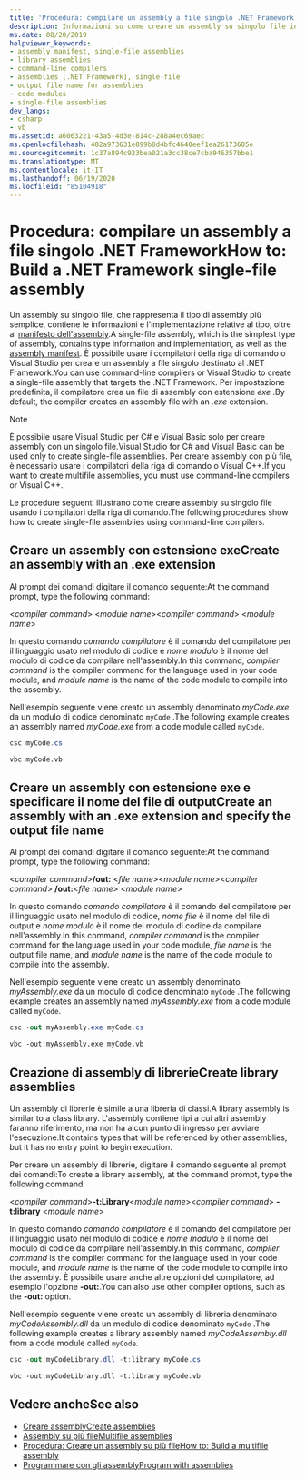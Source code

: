 ```yaml
---
title: 'Procedura: compilare un assembly a file singolo .NET Framework'
description: Informazioni su come creare un assembly su singolo file in .NET. Un assembly con un solo file può essere una libreria (. dll) destinata a .NET oppure un file eseguibile (exe).
ms.date: 08/20/2019
helpviewer_keywords:
- assembly manifest, single-file assemblies
- library assemblies
- command-line compilers
- assemblies [.NET Framework], single-file
- output file name for assemblies
- code modules
- single-file assemblies
dev_langs:
- csharp
- vb
ms.assetid: a6063221-43a5-4d3e-814c-288a4ec69aec
ms.openlocfilehash: 482a973631e899b8d4bfc4640eef1ea26173605e
ms.sourcegitcommit: 1c37a894c923bea021a3cc38ce7cba946357bbe1
ms.translationtype: MT
ms.contentlocale: it-IT
ms.lasthandoff: 06/19/2020
ms.locfileid: "85104918"
---
```

# <a name="how-to-build-a-net-framework-single-file-assembly"></a><span data-ttu-id="1386e-104">Procedura: compilare un assembly a file singolo .NET Framework</span><span class="sxs-lookup"><span data-stu-id="1386e-104">How to: Build a .NET Framework single-file assembly</span></span>

<span data-ttu-id="1386e-105">Un assembly su singolo file, che rappresenta il tipo di assembly più semplice, contiene le informazioni e l'implementazione relative al tipo, oltre al [manifesto dell'assembly](../../standard/assembly/manifest.md).</span><span class="sxs-lookup"><span data-stu-id="1386e-105">A single-file assembly, which is the simplest type of assembly, contains type information and implementation, as well as the [assembly manifest](../../standard/assembly/manifest.md).</span></span> <span data-ttu-id="1386e-106">È possibile usare i compilatori della riga di comando o Visual Studio per creare un assembly a file singolo destinato al .NET Framework.</span><span class="sxs-lookup"><span data-stu-id="1386e-106">You can use command-line compilers or Visual Studio to create a single-file assembly that targets the .NET Framework.</span></span> <span data-ttu-id="1386e-107">Per impostazione predefinita, il compilatore crea un file di assembly con estensione *exe* .</span><span class="sxs-lookup"><span data-stu-id="1386e-107">By default, the compiler creates an assembly file with an *.exe* extension.</span></span>

> [!NOTE]
> <span data-ttu-id="1386e-108">È possibile usare Visual Studio per C# e Visual Basic solo per creare assembly con un singolo file.</span><span class="sxs-lookup"><span data-stu-id="1386e-108">Visual Studio for C# and Visual Basic can be used only to create single-file assemblies.</span></span> <span data-ttu-id="1386e-109">Per creare assembly con più file, è necessario usare i compilatori della riga di comando o Visual C++.</span><span class="sxs-lookup"><span data-stu-id="1386e-109">If you want to create multifile assemblies, you must use command-line compilers or Visual C++.</span></span>

<span data-ttu-id="1386e-110">Le procedure seguenti illustrano come creare assembly su singolo file usando i compilatori della riga di comando.</span><span class="sxs-lookup"><span data-stu-id="1386e-110">The following procedures show how to create single-file assemblies using command-line compilers.</span></span>

## <a name="create-an-assembly-with-an-exe-extension"></a><span data-ttu-id="1386e-111">Creare un assembly con estensione exe</span><span class="sxs-lookup"><span data-stu-id="1386e-111">Create an assembly with an .exe extension</span></span>

<span data-ttu-id="1386e-112">Al prompt dei comandi digitare il comando seguente:</span><span class="sxs-lookup"><span data-stu-id="1386e-112">At the command prompt, type the following command:</span></span>

<span data-ttu-id="1386e-113">\<*compiler command*> \<*module name*></span><span class="sxs-lookup"><span data-stu-id="1386e-113">\<*compiler command*> \<*module name*></span></span>

<span data-ttu-id="1386e-114">In questo comando *comando compilatore* è il comando del compilatore per il linguaggio usato nel modulo di codice e *nome modulo* è il nome del modulo di codice da compilare nell'assembly.</span><span class="sxs-lookup"><span data-stu-id="1386e-114">In this command, *compiler command* is the compiler command for the language used in your code module, and *module name* is the name of the code module to compile into the assembly.</span></span>

<span data-ttu-id="1386e-115">Nell'esempio seguente viene creato un assembly denominato *myCode.exe* da un modulo di codice denominato `myCode` .</span><span class="sxs-lookup"><span data-stu-id="1386e-115">The following example creates an assembly named *myCode.exe* from a code module called `myCode`.</span></span>

```csharp
csc myCode.cs
```

```vb
vbc myCode.vb
```

## <a name="create-an-assembly-with-an-exe-extension-and-specify-the-output-file-name"></a><span data-ttu-id="1386e-116">Creare un assembly con estensione exe e specificare il nome del file di output</span><span class="sxs-lookup"><span data-stu-id="1386e-116">Create an assembly with an .exe extension and specify the output file name</span></span>

<span data-ttu-id="1386e-117">Al prompt dei comandi digitare il comando seguente:</span><span class="sxs-lookup"><span data-stu-id="1386e-117">At the command prompt, type the following command:</span></span>

<span data-ttu-id="1386e-118">\<*compiler command*>**/out:** \<*file name*>\<*module name*></span><span class="sxs-lookup"><span data-stu-id="1386e-118">\<*compiler command*> **/out:**\<*file name*> \<*module name*></span></span>

<span data-ttu-id="1386e-119">In questo comando *comando compilatore* è il comando del compilatore per il linguaggio usato nel modulo di codice, *nome file* è il nome del file di output e *nome modulo* è il nome del modulo di codice da compilare nell'assembly.</span><span class="sxs-lookup"><span data-stu-id="1386e-119">In this command, *compiler command* is the compiler command for the language used in your code module, *file name* is the output file name, and *module name* is the name of the code module to compile into the assembly.</span></span>

<span data-ttu-id="1386e-120">Nell'esempio seguente viene creato un assembly denominato *myAssembly.exe* da un modulo di codice denominato `myCode` .</span><span class="sxs-lookup"><span data-stu-id="1386e-120">The following example creates an assembly named *myAssembly.exe* from a code module called `myCode`.</span></span>

```csharp
csc -out:myAssembly.exe myCode.cs
```

```vb
vbc -out:myAssembly.exe myCode.vb
```

## <a name="create-library-assemblies"></a><span data-ttu-id="1386e-121">Creazione di assembly di librerie</span><span class="sxs-lookup"><span data-stu-id="1386e-121">Create library assemblies</span></span>
 <span data-ttu-id="1386e-122">Un assembly di librerie è simile a una libreria di classi.</span><span class="sxs-lookup"><span data-stu-id="1386e-122">A library assembly is similar to a class library.</span></span> <span data-ttu-id="1386e-123">L'assembly contiene tipi a cui altri assembly faranno riferimento, ma non ha alcun punto di ingresso per avviare l'esecuzione.</span><span class="sxs-lookup"><span data-stu-id="1386e-123">It contains types that will be referenced by other assemblies, but it has no entry point to begin execution.</span></span>

<span data-ttu-id="1386e-124">Per creare un assembly di librerie, digitare il comando seguente al prompt dei comandi:</span><span class="sxs-lookup"><span data-stu-id="1386e-124">To create a library assembly, at the command prompt, type the following command:</span></span>

<span data-ttu-id="1386e-125">\<*compiler command*>**-t:Library**\<*module name*></span><span class="sxs-lookup"><span data-stu-id="1386e-125">\<*compiler command*> **-t:library** \<*module name*></span></span>

<span data-ttu-id="1386e-126">In questo comando *comando compilatore* è il comando del compilatore per il linguaggio usato nel modulo di codice e *nome modulo* è il nome del modulo di codice da compilare nell'assembly.</span><span class="sxs-lookup"><span data-stu-id="1386e-126">In this command, *compiler command* is the compiler command for the language used in your code module, and *module name* is the name of the code module to compile into the assembly.</span></span> <span data-ttu-id="1386e-127">È possibile usare anche altre opzioni del compilatore, ad esempio l'opzione **-out:**.</span><span class="sxs-lookup"><span data-stu-id="1386e-127">You can also use other compiler options, such as the **-out:** option.</span></span>

<span data-ttu-id="1386e-128">Nell'esempio seguente viene creato un assembly di libreria denominato *myCodeAssembly.dll* da un modulo di codice denominato `myCode` .</span><span class="sxs-lookup"><span data-stu-id="1386e-128">The following example creates a library assembly named *myCodeAssembly.dll* from a code module called `myCode`.</span></span>

```csharp
csc -out:myCodeLibrary.dll -t:library myCode.cs
```

```vb
vbc -out:myCodeLibrary.dll -t:library myCode.vb
```

## <a name="see-also"></a><span data-ttu-id="1386e-129">Vedere anche</span><span class="sxs-lookup"><span data-stu-id="1386e-129">See also</span></span>

- [<span data-ttu-id="1386e-130">Creare assembly</span><span class="sxs-lookup"><span data-stu-id="1386e-130">Create assemblies</span></span>](../../standard/assembly/create.md)
- [<span data-ttu-id="1386e-131">Assembly su più file</span><span class="sxs-lookup"><span data-stu-id="1386e-131">Multifile assemblies</span></span>](multifile-assemblies.md)
- [<span data-ttu-id="1386e-132">Procedura: Creare un assembly su più file</span><span class="sxs-lookup"><span data-stu-id="1386e-132">How to: Build a multifile assembly</span></span>](build-multifile-assembly.md)
- [<span data-ttu-id="1386e-133">Programmare con gli assembly</span><span class="sxs-lookup"><span data-stu-id="1386e-133">Program with assemblies</span></span>](../../standard/assembly/index.md)
